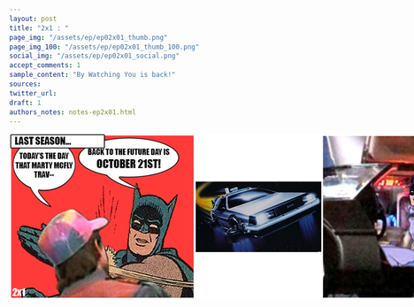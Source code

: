 ```yaml
---
layout: post
title: "2x1 : "
page_img: "/assets/ep/ep02x01_thumb.png"
page_img_100: "/assets/ep/ep02x01_thumb_100.png"
social_img: "/assets/ep/ep02x01_social.png"
accept_comments: 1
sample_content: "By Watching You is back!"
sources: 
twitter_url:
draft: 1
authors_notes: notes-ep2x01.html
---
```



<div style="margin-left: auto; margin-right: auto; width: 900px;">
  <img src="/assets/ep2/ep02x01.png" alt="Welcome Back" style="width: 900px" />
</div>

<div style="display: none">
  Script:

</div>
